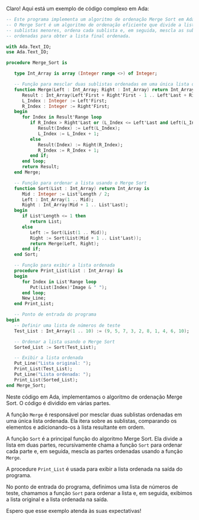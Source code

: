 Claro! Aqui está um exemplo de código complexo em Ada:

```ada
-- Este programa implementa um algoritmo de ordenação Merge Sort em Ada.
-- O Merge Sort é um algoritmo de ordenação eficiente que divide a lista em
-- sublistas menores, ordena cada sublista e, em seguida, mescla as sublistas
-- ordenadas para obter a lista final ordenada.

with Ada.Text_IO;
use Ada.Text_IO;

procedure Merge_Sort is

   type Int_Array is array (Integer range <>) of Integer;

   -- Função para mesclar duas sublistas ordenadas em uma única lista ordenada
   function Merge(Left : Int_Array; Right : Int_Array) return Int_Array is
      Result : Int_Array(Left'First + Right'First - 1 .. Left'Last + Right'Last);
      L_Index : Integer := Left'First;
      R_Index : Integer := Right'First;
   begin
      for Index in Result'Range loop
         if R_Index > Right'Last or (L_Index <= Left'Last and Left(L_Index) <= Right(R_Index)) then
            Result(Index) := Left(L_Index);
            L_Index := L_Index + 1;
         else
            Result(Index) := Right(R_Index);
            R_Index := R_Index + 1;
         end if;
      end loop;
      return Result;
   end Merge;

   -- Função para ordenar a lista usando o Merge Sort
   function Sort(List : Int_Array) return Int_Array is
      Mid : Integer := List'Length / 2;
      Left : Int_Array(1 .. Mid);
      Right : Int_Array(Mid + 1 .. List'Last);
   begin
      if List'Length <= 1 then
         return List;
      else
         Left := Sort(List(1 .. Mid));
         Right := Sort(List(Mid + 1 .. List'Last));
         return Merge(Left, Right);
      end if;
   end Sort;

   -- Função para exibir a lista ordenada
   procedure Print_List(List : Int_Array) is
   begin
      for Index in List'Range loop
         Put(List(Index)'Image & " ");
      end loop;
      New_Line;
   end Print_List;

   -- Ponto de entrada do programa
begin
   -- Definir uma lista de números de teste
   Test_List : Int_Array(1 .. 10) := (9, 5, 7, 3, 2, 8, 1, 4, 6, 10);

   -- Ordenar a lista usando o Merge Sort
   Sorted_List := Sort(Test_List);

   -- Exibir a lista ordenada
   Put_Line("Lista original: ");
   Print_List(Test_List);
   Put_Line("Lista ordenada: ");
   Print_List(Sorted_List);
end Merge_Sort;
```

Neste código em Ada, implementamos o algoritmo de ordenação Merge Sort. O código é dividido em várias partes. 

A função `Merge` é responsável por mesclar duas sublistas ordenadas em uma única lista ordenada. Ela itera sobre as sublistas, comparando os elementos e adicionando-os à lista resultante em ordem.

A função `Sort` é a principal função do algoritmo Merge Sort. Ela divide a lista em duas partes, recursivamente chama a função `Sort` para ordenar cada parte e, em seguida, mescla as partes ordenadas usando a função `Merge`.

A procedure `Print_List` é usada para exibir a lista ordenada na saída do programa.

No ponto de entrada do programa, definimos uma lista de números de teste, chamamos a função `Sort` para ordenar a lista e, em seguida, exibimos a lista original e a lista ordenada na saída.

Espero que esse exemplo atenda às suas expectativas!